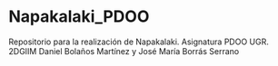 # Napakalaki_PDOO
Repositorio para la realización de Napakalaki. Asignatura PDOO UGR. 2DGIIM Daniel Bolaños Martínez y José María Borrás Serrano
